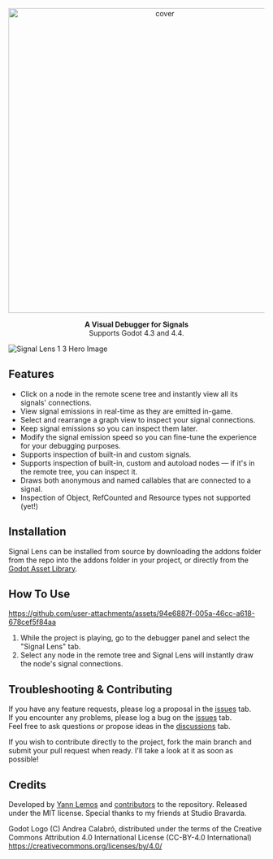 <p align="center">
  <img width="600" alt="cover" src="https://github.com/user-attachments/assets/e9bc1a22-118b-4107-9658-ad4eb73a0d41">
</p>

<p align="center">
<b>A Visual Debugger for Signals</b><br>
Supports Godot 4.3 and 4.4.
</p>

![Signal Lens 1 3 Hero Image](https://github.com/user-attachments/assets/d6d5733f-a971-419e-8f05-2f7ed8b77e24)

## Features
- Click on a node in the remote scene tree and instantly view all its signals' connections.
- View signal emissions in real-time as they are emitted in-game.
- Select and rearrange a graph view to inspect your signal connections.
- Keep signal emissions so you can inspect them later.
- Modify the signal emission speed so you can fine-tune the experience for your debugging purposes.
- Supports inspection of built-in and custom signals.
- Supports inspection of built-in, custom and autoload nodes — if it's in the remote tree, you can inspect it.
- Draws both anonymous and named callables that are connected to a signal.
- Inspection of Object, RefCounted and Resource types not supported (yet!)

## Installation

Signal Lens can be installed from source by downloading the addons folder from the repo into the addons folder in your project, or directly from the [Godot Asset Library](https://godotengine.org/asset-library/asset/3620).

## How To Use

https://github.com/user-attachments/assets/94e6887f-005a-46cc-a618-678cef5f84aa

1. While the project is playing, go to the debugger panel and select the "Signal Lens" tab.
2. Select any node in the remote tree and Signal Lens will instantly draw the node's signal connections.

## Troubleshooting & Contributing

If you have any feature requests, please log a proposal in the [issues](https://github.com/yannlemos/Signal-Lens/issues) tab. <br>
If you encounter any problems, please log a bug on the [issues](https://github.com/yannlemos/Signal-Lens/issues) tab. <br>
Feel free to ask questions or propose ideas in the [discussions](https://github.com/yannlemos/Signal-Lens/discussions) tab. <br>

If you wish to contribute directly to the project, fork the main branch and submit your pull request when ready. 
I'll take a look at it as soon as possible!

## Credits

Developed by [Yann Lemos](https://github.com/yannlemos) and [contributors](https://github.com/yannlemos/Signal-Lens/graphs/contributors) to the repository.
Released under the MIT license.
Special thanks to my friends at Studio Bravarda.

Godot Logo (C) Andrea Calabró, distributed under the terms of the Creative Commons Attribution 4.0 International License (CC-BY-4.0 International) <https://creativecommons.org/licenses/by/4.0/>
